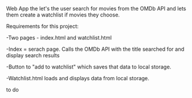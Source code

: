 Web App the let's the user search for movies from the OMDb API and lets them create a watchlist if movies they choose.

Requirements for this project:

-Two pages - index.html and watchlist.html

-Index = serach page. Calls the OMDb API with the title searched for and display search results

-Button to "add to watchlist" which saves that data to local storage.

-Watchlist.html loads and displays data from local storage.




to do

